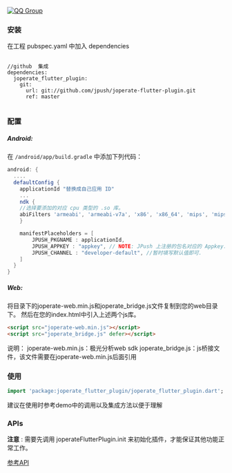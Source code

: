[![QQ Group](https://img.shields.io/badge/QQ%20Group-862401307-red.svg)]()
### 安装

在工程 pubspec.yaml 中加入 dependencies

```
  
//github  集成
dependencies:
  joperate_flutter_plugin:
    git:
      url: git://github.com/jpush/joperate-flutter-plugin.git
      ref: master
      
```

### 配置

##### Android:

在 `/android/app/build.gradle` 中添加下列代码：

```groovy
android: {
  ....
  defaultConfig {
    applicationId "替换成自己应用 ID"
    ...
    ndk {
	//选择要添加的对应 cpu 类型的 .so 库。
	abiFilters 'armeabi', 'armeabi-v7a', 'x86', 'x86_64', 'mips', 'mips64', 'arm64-v8a',        
    }

    manifestPlaceholders = [
        JPUSH_PKGNAME : applicationId,
        JPUSH_APPKEY : "appkey", // NOTE: JPush 上注册的包名对应的 Appkey.
        JPUSH_CHANNEL : "developer-default", //暂时填写默认值即可.
    ]
  }    
}
```
##### Web:
将目录下的joperate-web.min.js和joperate_bridge.js文件复制到您的web目录下。
然后在您的index.html中引入上述两个js库。
```html
<script src="joperate-web.min.js"></script>
<script src="joperate_bridge.js" defer></script>
```
说明：
joperate-web.min.js：极光分析web sdk
joperate_bridge.js：js桥接文件，该文件需要在joperate-web.min.js后面引用
### 使用

```dart
import 'package:joperate_flutter_plugin/joperate_flutter_plugin.dart';
```
建议在使用时参考demo中的调用以及集成方法以便于理解
### APIs

**注意** : 需要先调用 joperateFlutterPlugin.init 来初始化插件，才能保证其他功能正常工作。

 [参考API](./lib/joperate_flutter_plugin.dart)


